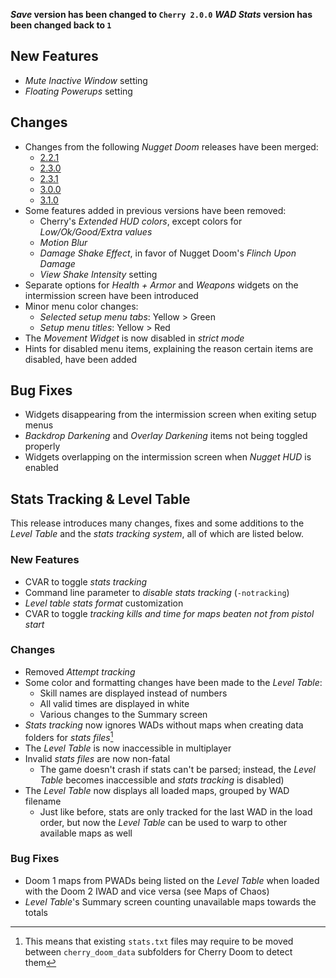**_Save_ version has been changed to `Cherry 2.0.0`**
**_WAD Stats_ version has been changed back to `1`**

## New Features

- _Mute Inactive Window_ setting
- _Floating Powerups_ setting

## Changes

- Changes from the following _Nugget Doom_ releases have been merged:
	- [2.2.1](https://github.com/MrAlaux/Nugget-Doom/releases/tag/nugget-doom-2.2.1)
	- [2.3.0](https://github.com/MrAlaux/Nugget-Doom/releases/tag/nugget-doom-2.3.0)
	- [2.3.1](https://github.com/MrAlaux/Nugget-Doom/releases/tag/nugget-doom-2.3.1)
	- [3.0.0](https://github.com/MrAlaux/Nugget-Doom/releases/tag/nugget-doom-3.0.0)
	- [3.1.0](https://github.com/MrAlaux/Nugget-Doom/releases/tag/nugget-doom-3.1.0)
- Some features added in previous versions have been removed:
	- Cherry's _Extended HUD colors_, except colors for _Low/Ok/Good/Extra values_
	- _Motion Blur_
	- _Damage Shake Effect_, in favor of Nugget Doom's _Flinch Upon Damage_
	- _View Shake Intensity_ setting
- Separate options for _Health + Armor_ and _Weapons_ widgets on the intermission screen have been introduced
- Minor menu color changes:
	- _Selected setup menu tabs_: Yellow > Green
	- _Setup menu titles_: Yellow > Red
- The _Movement Widget_ is now disabled in _strict mode_
- Hints for disabled menu items, explaining the reason certain items are disabled, have been added

## Bug Fixes

- Widgets disappearing from the intermission screen when exiting setup menus
- _Backdrop Darkening_ and _Overlay Darkening_ items not being toggled properly
- Widgets overlapping on the intermission screen when _Nugget HUD_ is enabled

## Stats Tracking & Level Table

This release introduces many changes, fixes and some additions to the _Level Table_ and the _stats tracking system_, all of which are listed below.

### New Features

- CVAR to toggle _stats tracking_
- Command line parameter to _disable stats tracking_ (`-notracking`)
- _Level table stats format_ customization
- CVAR to toggle _tracking kills and time for maps beaten not from pistol start_

### Changes

- Removed _Attempt tracking_
- Some color and formatting changes have been made to the _Level Table_:
	- Skill names are displayed instead of numbers
	- All valid times are displayed in white
	- Various changes to the Summary screen
- _Stats tracking_ now ignores WADs without maps when creating data folders for _stats files_[^1]
- The _Level Table_ is now inaccessible in multiplayer
- Invalid _stats files_ are now non-fatal
	- The game doesn't crash if stats can't be parsed; instead, the _Level Table_ becomes inaccessible and _stats tracking_ is disabled)
- The _Level Table_ now displays all loaded maps, grouped by WAD filename
	- Just like before, stats are only tracked for the last WAD in the load order, but now the _Level Table_ can be used to warp to other available maps as well

### Bug Fixes

- Doom 1 maps from PWADs being listed on the _Level Table_ when loaded with the Doom 2 IWAD and vice versa (see Maps of Chaos)
- _Level Table_'s Summary screen counting unavailable maps towards the totals

[^1]: This means that existing `stats.txt` files may require to be moved between `cherry_doom_data` subfolders for Cherry Doom to detect them